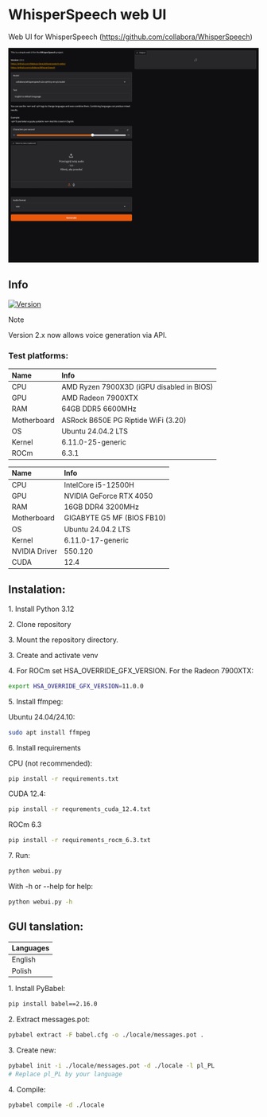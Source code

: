 # WhisperSpeech web UI
Web UI for WhisperSpeech (https://github.com/collabora/WhisperSpeech)

![Preview](screenshot.png)

## Info
[![Version](https://img.shields.io/badge/2.3.1-version-orange.svg)](https://github.com/Mateusz-Dera/WhisperSpeech-Web-UI/blob/main/README.md)

> [!Note]
> Version 2.x now allows voice generation via API.

### Test platforms:
|Name|Info|
|:---|:---|
|CPU|AMD Ryzen 7900X3D (iGPU disabled in BIOS)|
|GPU|AMD Radeon 7900XTX|
|RAM|64GB DDR5 6600MHz|
|Motherboard|ASRock B650E PG Riptide WiFi (3.20)|
|OS|Ubuntu 24.04.2 LTS|
|Kernel|6.11.0-25-generic|
|ROCm|6.3.1|

|Name|Info|
|:---|:---|
|CPU|IntelCore i5-12500H|
|GPU|NVIDIA GeForce RTX 4050|
|RAM|16GB DDR4 3200MHz|
|Motherboard|GIGABYTE G5 MF (BIOS FB10)|
|OS|Ubuntu 24.04.2 LTS|
|Kernel|6.11.0-17-generic|
|NVIDIA Driver|550.120|
|CUDA|12.4|

## Instalation:
1\. Install Python 3.12

2\. Clone repository

3\. Mount the repository directory.

3\. Create and activate venv

4\. For ROCm set HSA_OVERRIDE_GFX_VERSION.
For the Radeon 7900XTX:
```bash
export HSA_OVERRIDE_GFX_VERSION=11.0.0
```
5\. Install ffmpeg:

Ubuntu 24.04/24.10:
```bash
sudo apt install ffmpeg
```

6\. Install requirements

CPU (not recommended):
```bash
pip install -r requirements.txt
```

CUDA 12.4:
```bash
pip install -r requrements_cuda_12.4.txt
```

ROCm 6.3
```bash
pip install -r requirements_rocm_6.3.txt
```

7\. Run:
```bash
python webui.py
```
With -h or --help for help:
```bash
python webui.py -h
```
## GUI tanslation:
|Languages|
|:---|
|English|
|Polish|

<!-- TRANSLATION -->
1\. Install PyBabel:
```bash
pip install babel==2.16.0
```

2\. Extract messages.pot:
```bash
pybabel extract -F babel.cfg -o ./locale/messages.pot . 
```

3\. Create new:
```bash
pybabel init -i ./locale/messages.pot -d ./locale -l pl_PL
# Replace pl_PL by your language
```

4\. Compile:
```bash
pybabel compile -d ./locale
